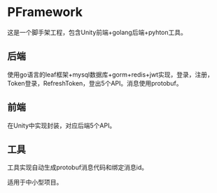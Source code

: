 # PFramework
这是一个脚手架工程，包含Unity前端+golang后端+pyhton工具。
## 后端
使用go语言的leaf框架+mysql数据库+gorm+redis+jwt实现，登录，注册，Token登录，RefreshToken，登出5个API。消息使用protobuf。
## 前端
在Unity中实现封装，对应后端5个API。
## 工具
工具实现自动生成protobuf消息代码和绑定消息id。

适用于中小型项目。

